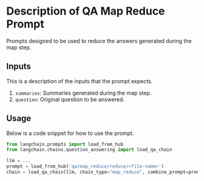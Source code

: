 # Description of QA Map Reduce Prompt

Prompts designed to be used to reduce the answers generated during the map step.


## Inputs

This is a description of the inputs that the prompt expects.

1. `summaries`: Summaries generated during the map step.
2. `question`: Original question to be answered.


## Usage

Below is a code snippet for how to use the prompt.

```python
from langchain.prompts import load_from_hub
from langchain.chains.question_answering import load_qa_chain

llm = ...
prompt = load_from_hub('qa/map_reduce/reduce/<file-name>')
chain = load_qa_chain(llm, chain_type="map_reduce", combine_prompt=prompt)
```

